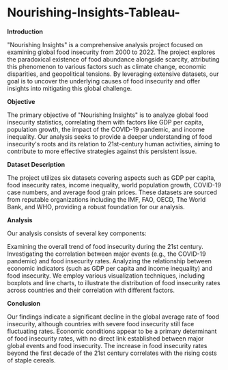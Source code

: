 # Nourishing-Insights-Tableau-

**Introduction**

"Nourishing Insights" is a comprehensive analysis project focused on examining global food insecurity from 2000 to 2022. The project explores the paradoxical existence of food abundance alongside scarcity, attributing this phenomenon to various factors such as climate change, economic disparities, and geopolitical tensions. By leveraging extensive datasets, our goal is to uncover the underlying causes of food insecurity and offer insights into mitigating this global challenge.

**Objective**

The primary objective of "Nourishing Insights" is to analyze global food insecurity statistics, correlating them with factors like GDP per capita, population growth, the impact of the COVID-19 pandemic, and income inequality. Our analysis seeks to provide a deeper understanding of food insecurity's roots and its relation to 21st-century human activities, aiming to contribute to more effective strategies against this persistent issue.

**Dataset Description**

The project utilizes six datasets covering aspects such as GDP per capita, food insecurity rates, income inequality, world population growth, COVID-19 case numbers, and average food grain prices. These datasets are sourced from reputable organizations including the IMF, FAO, OECD, The World Bank, and WHO, providing a robust foundation for our analysis.

**Analysis**

Our analysis consists of several key components:

Examining the overall trend of food insecurity during the 21st century.
Investigating the correlation between major events (e.g., the COVID-19 pandemic) and food insecurity rates.
Analyzing the relationship between economic indicators (such as GDP per capita and income inequality) and food insecurity.
We employ various visualization techniques, including boxplots and line charts, to illustrate the distribution of food insecurity rates across countries and their correlation with different factors.

**Conclusion**

Our findings indicate a significant decline in the global average rate of food insecurity, although countries with severe food insecurity still face fluctuating rates. Economic conditions appear to be a primary determinant of food insecurity rates, with no direct link established between major global events and food insecurity. The increase in food insecurity rates beyond the first decade of the 21st century correlates with the rising costs of staple cereals.
